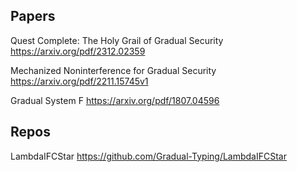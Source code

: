 ## Papers

Quest Complete: The Holy Grail of Gradual Security
https://arxiv.org/pdf/2312.02359

Mechanized Noninterference for Gradual Security
https://arxiv.org/pdf/2211.15745v1

Gradual System F
https://arxiv.org/pdf/1807.04596

## Repos

LambdaIFCStar
https://github.com/Gradual-Typing/LambdaIFCStar